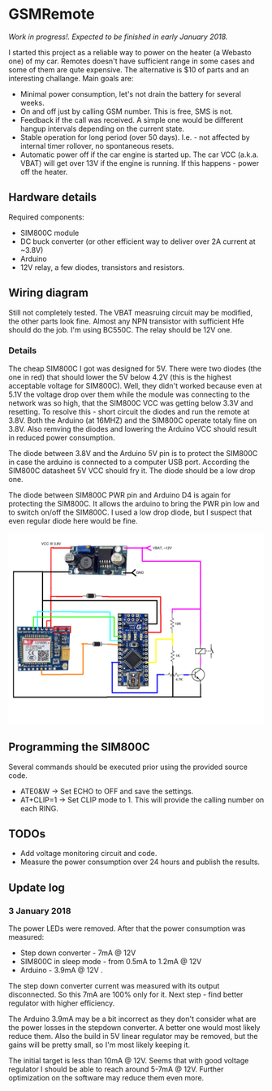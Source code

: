# GSMRemote

*Work in progress!. Expected to be finished in early January 2018.*

I started this project as a reliable way to power on the heater (a Webasto one) of my car. Remotes doesn't have sufficient range in some cases and some of them are qute expensive. The alternative is $10 of parts and an interesting challange. Main goals are:
* Minimal power consumption, let's not drain the battery for several weeks.
* On and off just by calling GSM number. This is free, SMS is not.
* Feedback if the call was received. A simple one would be different hangup intervals depending on the current state.
* Stable operation for long period (over 50 days). I.e. - not affected by internal timer rollover, no spontaneous resets.
* Automatic power off if the car engine is started up. The car VCC (a.k.a. VBAT) will get over 13V if the engine is running. If this happens - power off the heater.

## Hardware details
Required components:
* SIM800C module
* DC buck converter (or other efficient way to deliver over 2A current at ~3.8V)
* Arduino
* 12V relay, a few diodes, transistors and resistors.

## Wiring diagram

Still not completely tested. The VBAT measruing circuit may be modified, the other parts look fine. Almost any NPN transistor with sufficient Hfe should do the job. I'm using BC550C. The relay should be 12V one.

### Details

The cheap SIM800C I got was designed for 5V. There were two diodes (the one in red) that should lower the 5V below 4.2V (this is the highest acceptable voltage for SIM800C). Well, they didn't worked because even at 5.1V the voltage drop over them while the module was connecting to the network was so high, that the SIM800C VCC was getting below 3.3V and resetting. To resolve this - short circuit the diodes and run the remote at 3.8V. Both the Arduino (at 16MHZ) and the SIM800C operate totaly fine on 3.8V. Also remving the diodes and lowering the Arduino VCC should result in reduced power consumption.

The diode between 3.8V and the Arduino 5V pin is to protect the SIM800C in case the arduino is connected to a computer USB port. According the SIM800C datasheet 5V VCC should fry it. The diode should be a low drop one.

The diode between SIM800C PWR pin and Arduino D4 is again for protecting the SIM800C. It allows the arduino to bring the PWR pin low and to switch on/off the SIM800C. I used a low drop diode, but I suspect that even regular diode here would be fine.

![GSM Remote wiring diagram](./schematic/gsm_remote.png "Wiring diagram")

## Programming the SIM800C

Several commands should be executed prior using the provided source code.
* ATE0&W -> Set ECHO to OFF and save the settings.
* AT+CLIP=1 -> Set CLIP mode to 1. This will provide the calling number on each RING.

## TODOs
* Add voltage monitoring circuit and code.
* Measure the power consumption over 24 hours and publish the results.

## Update log

### 3 January 2018
The power LEDs were removed. After that the power consumption was measured:
* Step down converter - 7mA @ 12V
* SIM800C in sleep mode - from 0.5mA to 1.2mA @ 12V
* Arduino - 3.9mA @ 12V .

The step down converter current was measured with its output disconnected. So this 7mA are 100% only for it. Next step - find better regulator with higher efficiency.

The Arduino 3.9mA may be a bit incorrect as they don't consider what are the power losses in the stepdown converter. A better one would most likely reduce them. Also the build in 5V linear regulator may be removed, but the gains will be pretty small, so I'm most likely keeping it.

The initial target is less than 10mA @ 12V. Seems that with good voltage regulator I should be able to reach around 5-7mA @ 12V. Further optimization on the software may reduce them even more.